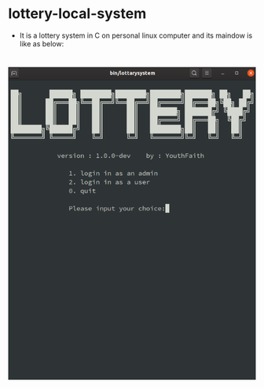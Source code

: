 # lottery-local-system

* It is a lottery system in C on personal linux computer and its maindow is like as below:

<h1 align="center">
  <img src="Main_Windows.png" />
</h1>


